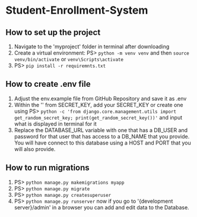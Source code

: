 # Student-Enrollment-System

## How to set up the project

1. Navigate to the 'myproject' folder in terminal after downloading
2. Create a virtual environment: PS> `python -m venv venv` and then `source venv/bin/activate` or `venv\Scripts\activate`
3. PS> `pip install -r requiremnts.txt`

## How to create .env file

1. Adjust the env.example file from GitHub Repository and save it as .env
2. Within the '' from SECRET_KEY, add your SECRET_KEY or create one using PS> `python -c 'from django.core.management.utils import get_random_secret_key; print(get_random_secret_key())'` and input what is displayed in terminal for it
3. Replace the DATABASE_URL variable with one that has a DB_USER and password for that user that has access to a DB_NAME that you provide. You will have connect to this database using a HOST and PORT that you will also provide.

## How to run migrations

1. PS> `python manage.py makemigrations myapp`
2. PS> `python manage.py migrate`
3. PS> `python manage.py createsuperuser`
4. PS> `python manage.py runserver`
   now if you go to '{development server}/admin' in a browser you can add and edit data to the Database.
